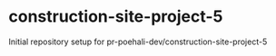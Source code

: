 # construction-site-project-5

Initial repository setup for pr-poehali-dev/construction-site-project-5
